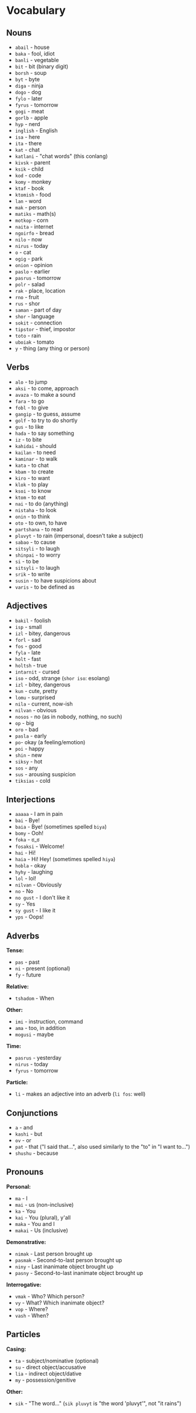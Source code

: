 # Vocabulary

## Nouns

- `abail` - house
- `baka` - fool, idiot
- `banli` - vegetable
- `bit` - bit (binary digit)
- `borsh` - soup
- `byt` - byte
- `diga` - ninja
- `dogo` - dog
- `fylo` - later
- `fyrus` - tomorrow
- `gogi` - meat
- `gorlb` - apple
- `hyp` - nerd
- `inglish` - English
- `isa` - here
- `ita` - there
- `kat` - chat
- `katlani` - "chat words" (this conlang)
- `kivsk` - parent
- `ksik` - child
- `kod` - code
- `komy` - monkey
- `ktaf` - book
- `ktomish` - food
- `lan` - word
- `mak` - person
- `matiks` - math(s)
- `motkop` - corn
- `naita` - internet
- `ngoirfo` - bread
- `nilo` - now
- `nirus` - today
- `o` - cat
- `ogig` - park
- `onion` - opinion
- `paslo` - earlier
- `pasrus` - tomorrow
- `polr` - salad
- `rak` - place, location
- `rno` - fruit
- `rus` - shor
- `saman` - part of day
- `shor` - language
- `sokit` - connection
- `tipstor` - thief, impostor
- `toto` - rain
- `uboiak` - tomato
- `y` - thing (any thing or person)

## Verbs

- `alo` - to jump
- `aksi` - to come, approach
- `avaza` - to make a sound
- `fara` - to go
- `fobl` - to give
- `gangip` - to guess, assume
- `golf` - to try to do shortly
- `gus` - to like
- `hada` - to say something
- `iz` - to bite
- `kahidai` - should
- `kailan` - to need
- `kaminar` - to walk
- `kata` - to chat
- `kbam` - to create
- `kiro` - to want
- `klok` - to play
- `ksoi` - to know
- `ktom` - to eat
- `nai` - to do (anything)
- `nistaha` - to look
- `onin` - to think
- `oto` - to own, to have
- `partshana` - to read
- `pluvyt` - to rain (impersonal, doesn't take a subject)
- `sabao` - to cause
- `sitsyli` - to laugh
- `shinpai` - to worry
- `si` - to be
- `sitsyli` - to laugh
- `srik` - to write
- `susin` - to have suspicions about
- `varis` - to be defined as

## Adjectives

- `bakil` - foolish
- `isp` - small
- `izl` - bitey, dangerous
- `forl` - sad
- `fos` - good
- `fyla` - late
- `holt` - fast
- `holtsh` - true
- `intarnit` - cursed
- `iso` - odd, strange (`shor iso`: esolang)
- `izl` - bitey, dangerous
- `kun` - cute, pretty
- `lomu` - surprised
- `nila` - current, now-ish
- `nilvan` - obvious
- `nosos` - no (as in nobody, nothing, no such)
- `op` - big
- `oro` - bad
- `pasla` - early
- `po`- okay (a feeling/emotion)
- `poi` - happy
- `shin` - new
- `siksy` - hot
- `sos` - any
- `sus` - arousing suspicion
- `tiksias` - cold

## Interjections

- `aaaaa` - I am in pain
- `bai` - Bye!
- `baia` - Bye! (sometimes spelled `biya`)
- `bomy` - Ooh!
- `foka` - ಠ_ಠ
- `fosaksi` - Welcome!
- `hai` - Hi!
- `haia` - Hi! Hey! (sometimes spelled `hiya`)
- `hobla` - okay
- `hyhy` - laughing
- `lol` - lol!
- `nilvan` - Obviously
- `no` - No
- `no gust` - I don't like it
- `sy` - Yes
- `sy gust` - I like it
- `yps` - Oops!

## Adverbs

**Tense:**

- `pas` - past
- `ni` - present (optional)
- `fy` - future

**Relative:**

- `tshadom` - When

**Other:**

- `imi` - instruction, command
- `ama` - too, in addition
- `mogusi` - maybe

**Time:**

- `pasrus` - yesterday
- `nirus` - today
- `fyrus` - tomorrow

**Particle:**

- `li` - makes an adjective into an adverb (`li fos`: well)

## Conjunctions

- `a` - and
- `kashi` - but
- `ov` - or
- `pat` - that ("I said that...", also used similarly to the "to" in "I want to...")
- `shushu` - because

## Pronouns

**Personal:**

- `ma` - I
- `mai` - us (non-inclusive)
- `ka` - You
- `kai` - You (plural), y'all
- `maka` - You and I
- `makai` - Us (inclusive)

**Demonstrative:**

- `nimak` - Last person brought up
- `pasmak` - Second-to-last person brought up
- `niny` - Last inanimate object brought up
- `pasny` - Second-to-last inanimate object brought up

**Interrogative:**

- `vmak` - Who? Which person?
- `vy` - What? Which inanimate object?
- `vop` - Where?
- `vash` - When?

## Particles

**Casing:**

- `ta` - subject/nominative (optional)
- `su` - direct object/accusative
- `lia` - indirect object/dative
- `my` - possession/genitive

**Other:**

- `sik` - "The word..." (`sik pluvyt` is "the word 'pluvyt'", not "it rains")
